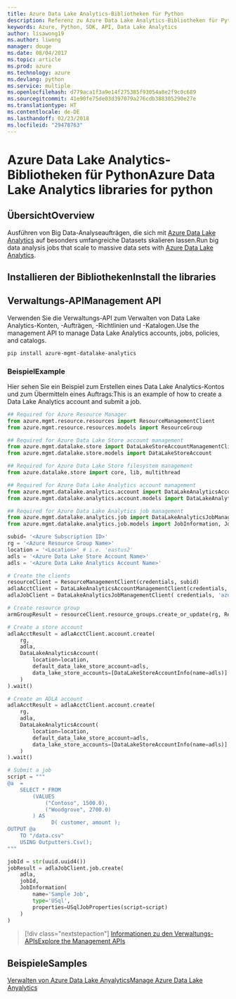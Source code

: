 ```yaml
---
title: Azure Data Lake Analytics-Bibliotheken für Python
description: Referenz zu Azure Data Lake Analytics-Bibliotheken für Python
keywords: Azure, Python, SDK, API, Data Lake Analytics
author: lisawong19
ms.author: liwong
manager: douge
ms.date: 08/04/2017
ms.topic: article
ms.prod: azure
ms.technology: azure
ms.devlang: python
ms.service: multiple
ms.openlocfilehash: d779aca1f3a9e14f275385f93054a8e2f9c0c689
ms.sourcegitcommit: 41e90fe75de03d397079a276cdb388305290e27e
ms.translationtype: HT
ms.contentlocale: de-DE
ms.lasthandoff: 02/23/2018
ms.locfileid: "29478763"
---
```

# <a name="azure-data-lake-analytics-libraries-for-python"></a><span data-ttu-id="9220f-104">Azure Data Lake Analytics-Bibliotheken für Python</span><span class="sxs-lookup"><span data-stu-id="9220f-104">Azure Data Lake Analytics libraries for python</span></span>

## <a name="overview"></a><span data-ttu-id="9220f-105">Übersicht</span><span class="sxs-lookup"><span data-stu-id="9220f-105">Overview</span></span>
<span data-ttu-id="9220f-106">Ausführen von Big Data-Analyseaufträgen, die sich mit [Azure Data Lake Analytics](/azure/data-lake-analytics/data-lake-analytics-overview) auf besonders umfangreiche Datasets skalieren lassen.</span><span class="sxs-lookup"><span data-stu-id="9220f-106">Run big data analysis jobs that scale to massive data sets with [Azure Data Lake Analytics](/azure/data-lake-analytics/data-lake-analytics-overview).</span></span>

## <a name="install-the-libraries"></a><span data-ttu-id="9220f-107">Installieren der Bibliotheken</span><span class="sxs-lookup"><span data-stu-id="9220f-107">Install the libraries</span></span>

## <a name="management-api"></a><span data-ttu-id="9220f-108">Verwaltungs-API</span><span class="sxs-lookup"><span data-stu-id="9220f-108">Management API</span></span>
<span data-ttu-id="9220f-109">Verwenden Sie die Verwaltungs-API zum Verwalten von Data Lake Analytics-Konten, -Aufträgen, -Richtlinien und -Katalogen.</span><span class="sxs-lookup"><span data-stu-id="9220f-109">Use the management API to manage Data Lake Analytics accounts, jobs, policies, and catalogs.</span></span>

```bash
pip install azure-mgmt-datalake-analytics
```

### <a name="example"></a><span data-ttu-id="9220f-110">Beispiel</span><span class="sxs-lookup"><span data-stu-id="9220f-110">Example</span></span>
<span data-ttu-id="9220f-111">Hier sehen Sie ein Beispiel zum Erstellen eines Data Lake Analytics-Kontos und zum Übermitteln eines Auftrags:</span><span class="sxs-lookup"><span data-stu-id="9220f-111">This is an example of how to create a Data Lake Analytics account and submit a job.</span></span> 

```python
## Required for Azure Resource Manager
from azure.mgmt.resource.resources import ResourceManagementClient
from azure.mgmt.resource.resources.models import ResourceGroup

## Required for Azure Data Lake Store account management
from azure.mgmt.datalake.store import DataLakeStoreAccountManagementClient
from azure.mgmt.datalake.store.models import DataLakeStoreAccount

## Required for Azure Data Lake Store filesystem management
from azure.datalake.store import core, lib, multithread

## Required for Azure Data Lake Analytics account management
from azure.mgmt.datalake.analytics.account import DataLakeAnalyticsAccountManagementClient
from azure.mgmt.datalake.analytics.account.models import DataLakeAnalyticsAccount, DataLakeStoreAccountInfo

## Required for Azure Data Lake Analytics job management
from azure.mgmt.datalake.analytics.job import DataLakeAnalyticsJobManagementClient
from azure.mgmt.datalake.analytics.job.models import JobInformation, JobState, USqlJobProperties

subid= '<Azure Subscription ID>'
rg = '<Azure Resource Group Name>'
location = '<Location>' # i.e. 'eastus2'
adls = '<Azure Data Lake Store Account Name>'
adls = '<Azure Data Lake Analytics Account Name>'

# Create the clients
resourceClient = ResourceManagementClient(credentials, subid)
adlaAcctClient = DataLakeAnalyticsAccountManagementClient(credentials, subid)
adlaJobClient = DataLakeAnalyticsJobManagementClient( credentials, 'azuredatalakeanalytics.net')

# Create resource group
armGroupResult = resourceClient.resource_groups.create_or_update(rg, ResourceGroup(location=location))

# Create a store account
adlaAcctResult = adlaAcctClient.account.create(
    rg,
    adla,
    DataLakeAnalyticsAccount(
        location=location,
        default_data_lake_store_account=adls,
        data_lake_store_accounts=[DataLakeStoreAccountInfo(name=adls)]
    )
).wait()

# Create an ADLA account
adlaAcctResult = adlaAcctClient.account.create(
    rg,
    adla,
    DataLakeAnalyticsAccount(
        location=location,
        default_data_lake_store_account=adls,
        data_lake_store_accounts=[DataLakeStoreAccountInfo(name=adls)]
    )
).wait()

# Submit a job
script = """
@a  = 
    SELECT * FROM 
        (VALUES
            ("Contoso", 1500.0),
            ("Woodgrove", 2700.0)
        ) AS 
              D( customer, amount );
OUTPUT @a
    TO "/data.csv"
    USING Outputters.Csv();
"""

jobId = str(uuid.uuid4())
jobResult = adlaJobClient.job.create(
    adla,
    jobId,
    JobInformation(
        name='Sample Job',
        type='USql',
        properties=USqlJobProperties(script=script)
    )
)
```

> [!div class="nextstepaction"]
> [<span data-ttu-id="9220f-112">Informationen zu den Verwaltungs-APIs</span><span class="sxs-lookup"><span data-stu-id="9220f-112">Explore the Management APIs</span></span>](/python/api/overview/azure/datalakeanalytics/management)

## <a name="samples"></a><span data-ttu-id="9220f-113">Beispiele</span><span class="sxs-lookup"><span data-stu-id="9220f-113">Samples</span></span>
[<span data-ttu-id="9220f-114">Verwalten von Azure Data Lake Anyalytics</span><span class="sxs-lookup"><span data-stu-id="9220f-114">Manage Azure Data Lake Anyalytics</span></span>](https://docs.microsoft.com/azure/data-lake-analytics/data-lake-analytics-manage-use-python-sdk)